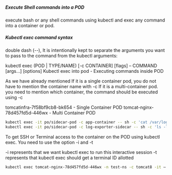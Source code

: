 
#####  Execute Shell commands into a POD

execute bash or any shell commands using kubectl and exec any command into a container or pod.

##### Kubectl exec command syntax
 double dash (--), It is intentionally kept to separate the arguments you want to pass to the command from the kubectl arguments:

kubectl exec (POD | TYPE/NAME) [-c CONTAINER] [flags] – COMMAND [args...] [options]
Kubectl exec into pod - Executing commands inside POD

As we have already mentioned If it is a single container pod, you do not have to mention the container name with -c
If it is a multi-container pod. you need to mention which container, the command should be executed using -c

tomcatinfra-7f58bf9cb8-bk654 - Single Container POD
tomcat-nginx-78d457fd5d-446wx - Multi Container POD

``````sh
kubectl exec -it po/sidecar-pod -c app-container -- sh -c 'cat /var/log/app.log'
kubectl exec -it po/sidecar-pod -c log-exporter-sidecar -- sh -c 'ls -l /usr/share/nginx

``````
To get SSH or Terminal access to the container on the POD using kubectl exec.
You need to use the option -i  and -t

-i  represents that we want kubectl exec to run this interactive session
-t  represents that kubectl exec should get a terminal ID allotted
``````sh
kubectl exec tomcat-nginx-78d457fd5d-446wx -n test-ns -c tomcat8 -it – bash

``````
